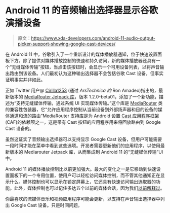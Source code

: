 # Android 11 的音频输出选择器显示谷歌演播设备

> 原文：<https://www.xda-developers.com/android-11-audio-output-picker-support-showing-google-cast-devices/>

在 Android 11 中，谷歌引入了一个重新设计的媒体播放器通知，位于快速设置面板下方。除了提供对媒体播放控制的快速和持久访问，新的媒体播放器还具有一个“无缝媒体传输”按钮，当点击该按钮时，会显示一个可用设备列表，以将声音输出路由到该设备。人们最初认为这种输出选择器不会包括谷歌 Cast 设备，但事实证明事实并非如此。

正如 Twitter 用户@ [Cirilla1253](https://twitter.com/Cirilla1253) (通过 *ArsTechnica 的* Ron Amadeo)指出的，最新版本的 [MediaRouter Jetpack 库](https://developer.android.com/jetpack/androidx/releases/mediarouter)，版本 1.2.0-beta01，添加了一个新功能，描述为“支持无缝媒体传输，通过系统 UI 实现媒体传输。”这个库是 [MediaRouter](https://developer.android.com/reference/android/media/MediaRouter) 类的兼容性包装器，它“允许应用程序控制从当前设备到外部扬声器和目的设备的媒体通道和流的路由”MediaRouter 支持库是为 Android 设置 [Cast 应用程序框架](https://developers.google.com/cast/docs/android_sender) (CAF)的依赖项之一，这是带有 Cast 按钮的应用程序用来将回放路由到 Google Cast 设备的。

虽然这证实了音频输出选择器可以支持显示 Google Cast 设备，但用户可能需要一段时间才能在菜单中看到这些选项。开发者需要更新他们的应用程序，以使用最新版本的 Mediarouter Jetpack 库，从而集成到 Android 11 的“无缝媒体传输”UI 中。

Android 11 的媒体播放控制比以前更加强大。最大的变化之一是它移动到快速设置面板下的一个专用位置，使用户可以轻松访问媒体控制，而不管其他通知正在显示什么。媒体控制也可以显示在锁定屏幕上，它还具有快速访问输出选取器的功能。此外，媒体控制也可以记住多达五个以前的媒体会话，因为我们[以前解释过](https://www.xda-developers.com/android-11-media-controls/)。

你最喜欢的流媒体音乐和视频应用程序可能会更新，以支持在声音输出选择器中列出 Google Cast 设备。只是时间问题。